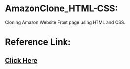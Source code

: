 # AmazonClone_HTML-CSS:

Cloning Amazon Website Front page using HTML and CSS.

# Reference Link:

## [Click Here](https://www.youtube.com/watch?v=nGhKIC_7Mkk&t=357s)
